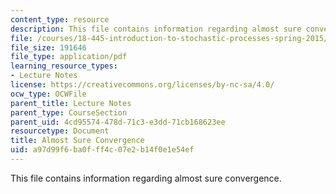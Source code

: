 ```yaml
---
content_type: resource
description: This file contains information regarding almost sure convergence.
file: /courses/18-445-introduction-to-stochastic-processes-spring-2015/a97d99f6ba0fff4c07e2b14f0e1e54ef_MIT18_445S15_Almost_sure.pdf
file_size: 191646
file_type: application/pdf
learning_resource_types:
- Lecture Notes
license: https://creativecommons.org/licenses/by-nc-sa/4.0/
ocw_type: OCWFile
parent_title: Lecture Notes
parent_type: CourseSection
parent_uid: 4cd95574-478d-71c3-e3dd-71cb168623ee
resourcetype: Document
title: Almost Sure Convergence
uid: a97d99f6-ba0f-ff4c-07e2-b14f0e1e54ef
---
```

This file contains information regarding almost sure convergence.